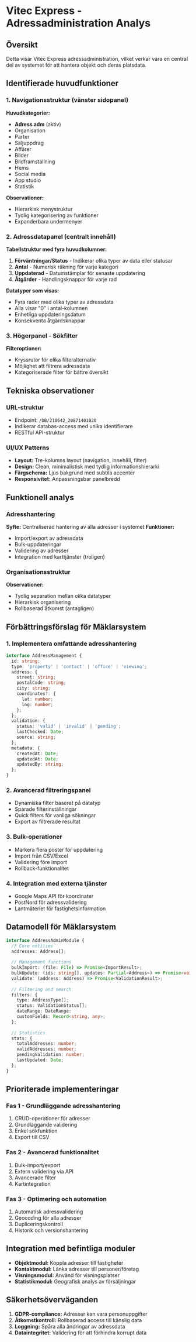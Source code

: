 # Vitec Express - Adressadministration Analys

## Översikt
Detta visar Vitec Express adressadministration, vilket verkar vara en central del av systemet för att hantera objekt och deras platsdata.

## Identifierade huvudfunktioner

### 1. Navigationsstruktur (vänster sidopanel)
**Huvudkategorier:**
- **Adress adm** (aktiv)
- Organisation
- Parter
- Säljuppdrag
- Affärer
- Bilder
- Bildframställning
- Hems
- Social media
- App studio
- Statistik

**Observationer:**
- Hierarkisk menystruktur
- Tydlig kategorisering av funktioner
- Expanderbara undermenyer

### 2. Adressdatapanel (centralt innehåll)
**Tabellstruktur med fyra huvudkolumner:**
1. **Förväntningar/Status** - Indikerar olika typer av data eller statusar
2. **Antal** - Numerisk räkning för varje kategori
3. **Uppdaterad** - Datumstämplar för senaste uppdatering
4. **Åtgärder** - Handlingsknappar för varje rad

**Datatyper som visas:**
- Fyra rader med olika typer av adressdata
- Alla visar "0" i antal-kolumnen
- Enhetliga uppdateringsdatum
- Konsekventa åtgärdsknappar

### 3. Högerpanel - Sökfilter
**Filteroptioner:**
- Kryssrutor för olika filteralternativ
- Möjlighet att filtrera adressdata
- Kategoriserade filter för bättre översikt

## Tekniska observationer

### URL-struktur
- Endpoint: `/DB/210642_20871401820`
- Indikerar databas-access med unika identifierare
- RESTful API-struktur

### UI/UX Patterns
- **Layout:** Tre-kolumns layout (navigation, innehåll, filter)
- **Design:** Clean, minimalistisk med tydlig informationshierarki
- **Färgschema:** Ljus bakgrund med subtila accenter
- **Responsivitet:** Anpassningsbar panelbredd

## Funktionell analys

### Adresshantering
**Syfte:** Centraliserad hantering av alla adresser i systemet
**Funktioner:**
- Import/export av adressdata
- Bulk-uppdateringar
- Validering av adresser
- Integration med karttjänster (troligen)

### Organisationsstruktur
**Observationer:**
- Tydlig separation mellan olika datatyper
- Hierarkisk organisering
- Rollbaserad åtkomst (antagligen)

## Förbättringsförslag för Mäklarsystem

### 1. Implementera omfattande adresshantering
```typescript
interface AddressManagement {
  id: string;
  type: 'property' | 'contact' | 'office' | 'viewing';
  address: {
    street: string;
    postalCode: string;
    city: string;
    coordinates?: {
      lat: number;
      lng: number;
    };
  };
  validation: {
    status: 'valid' | 'invalid' | 'pending';
    lastChecked: Date;
    source: string;
  };
  metadata: {
    createdAt: Date;
    updatedAt: Date;
    updatedBy: string;
  };
}
```

### 2. Avancerad filtreringspanel
- Dynamiska filter baserat på datatyp
- Sparade filterinställningar
- Quick filters för vanliga sökningar
- Export av filtrerade resultat

### 3. Bulk-operationer
- Markera flera poster för uppdatering
- Import från CSV/Excel
- Validering före import
- Rollback-funktionalitet

### 4. Integration med externa tjänster
- Google Maps API för koordinater
- PostNord för adressvalidering
- Lantmäteriet för fastighetsinformation

## Datamodell för Mäklarsystem

```typescript
interface AddressAdminModule {
  // Core entities
  addresses: Address[];
  
  // Management functions
  bulkImport: (file: File) => Promise<ImportResult>;
  bulkUpdate: (ids: string[], updates: Partial<Address>) => Promise<void>;
  validate: (address: Address) => Promise<ValidationResult>;
  
  // Filtering and search
  filters: {
    type: AddressType[];
    status: ValidationStatus[];
    dateRange: DateRange;
    customFields: Record<string, any>;
  };
  
  // Statistics
  stats: {
    totalAddresses: number;
    validAddresses: number;
    pendingValidation: number;
    lastUpdated: Date;
  };
}
```

## Prioriterade implementeringar

### Fas 1 - Grundläggande adresshantering
1. CRUD-operationer för adresser
2. Grundläggande validering
3. Enkel sökfunktion
4. Export till CSV

### Fas 2 - Avancerad funktionalitet
1. Bulk-import/export
2. Extern validering via API
3. Avancerade filter
4. Kartintegration

### Fas 3 - Optimering och automation
1. Automatisk adressvalidering
2. Geocoding för alla adresser
3. Dupliceringskontroll
4. Historik och versionshantering

## Integration med befintliga moduler

- **Objektmodul:** Koppla adresser till fastigheter
- **Kontaktmodul:** Länka adresser till personer/företag
- **Visningsmodul:** Använd för visningsplatser
- **Statistikmodul:** Geografisk analys av försäljningar

## Säkerhetsöverväganden

1. **GDPR-compliance:** Adresser kan vara personuppgifter
2. **Åtkomstkontroll:** Rollbaserad access till känslig data
3. **Loggning:** Spåra alla ändringar av adressdata
4. **Dataintegritet:** Validering för att förhindra korrupt data